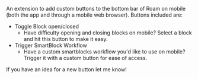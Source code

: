An extension to add custom buttons to the bottom bar of Roam on mobile (both the app and through a mobile web browser). Buttons included are:
- Toggle Block open/closed
    - Have difficulty opening and closing blocks on mobile? Select a block and hit this button to make it easy.
- Trigger SmartBlock Workflow
    - Have a custom smartblocks workflow you'd like to use on mobile? Trigger it with a custom button for ease of access.

If you have an idea for a new button let me know!
